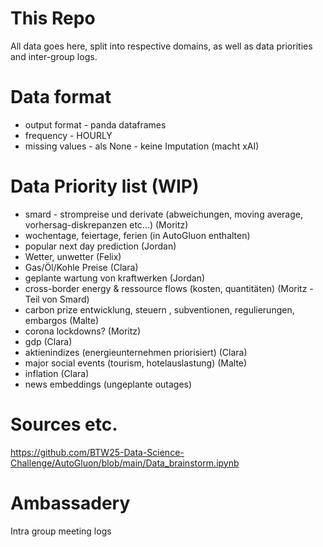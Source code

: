 # This Repo
All data goes here, split into respective domains, as well as data priorities and inter-group logs.

# Data format
- output format
        - panda dataframes
- frequency
        - HOURLY
- missing values
        - als None
        - keine Imputation (macht xAI)

# Data Priority list (WIP)
- smard - strompreise und derivate (abweichungen, moving average, vorhersag-diskrepanzen etc...) (Moritz)
- wochentage, feiertage, ferien (in AutoGluon enthalten)
- popular next day prediction (Jordan)
- Wetter, unwetter (Felix)
- Gas/Öl/Kohle Preise (Clara)
- geplante wartung von kraftwerken (Jordan)
- cross-border energy & ressource flows (kosten, quantitäten) (Moritz - Teil von Smard)
- carbon prize entwicklung, steuern , subventionen, regulierungen, embargos (Malte)
- corona lockdowns? (Moritz)
- gdp (Clara)
- aktienindizes (energieunternehmen priorisiert) (Clara)
- major social events (tourism, hotelauslastung) (Malte)
- inflation (Clara)
- news embeddings (ungeplante outages)

# Sources etc.
https://github.com/BTW25-Data-Science-Challenge/AutoGluon/blob/main/Data_brainstorm.ipynb

# Ambassadery 
Intra group meeting logs
